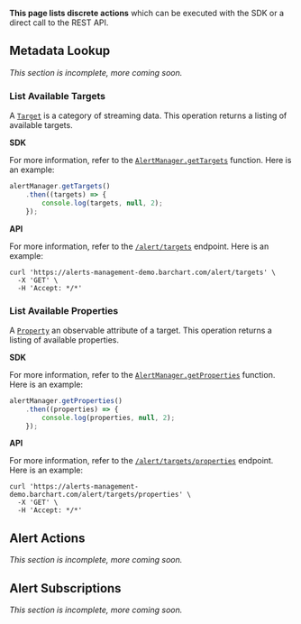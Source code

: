 **This page lists discrete actions**  which can be executed with the SDK or a direct call to the REST API. 

## Metadata Lookup

_This section is incomplete, more coming soon._

### List Available Targets

A [```Target```](/content/concepts/alert_data_structure?id=target) is a category of streaming data. This operation returns a listing of available targets.

**SDK**

For more information, refer to the [```AlertManager.getTargets```](/content/sdk/lib?id=alertmanagergettargets) function. Here is an example:

```js
alertManager.getTargets()
	.then((targets) => {
		console.log(targets, null, 2);
	});
```

**API**

For more information, refer to the [```/alert/targets```](content/api/paths?id=get-alerttargets) endpoint. Here is an example:

```shell
curl 'https://alerts-management-demo.barchart.com/alert/targets' \
  -X 'GET' \
  -H 'Accept: */*'
```
### List Available Properties

A [```Property```](/content/concepts/data_structures?id=property) an observable attribute of a target. This operation returns a listing of available properties.

**SDK**

For more information, refer to the [```AlertManager.getProperties```](/content/sdk/lib?id=alertmanagergetproperties) function. Here is an example:

```js
alertManager.getProperties()
	.then((properties) => {
		console.log(properties, null, 2);
	});
```

**API**

For more information, refer to the [```/alert/targets/properties```](/content/api/paths?id=get-alerttargetsproperties) endpoint. Here is an example:

```shell
curl 'https://alerts-management-demo.barchart.com/alert/targets/properties' \
  -X 'GET' \
  -H 'Accept: */*'
```

## Alert Actions

_This section is incomplete, more coming soon._

## Alert Subscriptions

_This section is incomplete, more coming soon._
